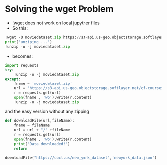 # Solving the wget Problem

- !wget does not work on local jupyther files
- So this:

```python
!wget -O moviedataset.zip https://s3-api.us-geo.objectstorage.softlayer.net/cf-courses-data/CognitiveClass/ML0101ENv3/labs/moviedataset.zip
print('unziping ...')
!unzip -o -j moviedataset.zip 
```

- becomes: 

```python
import requests
try:
    !unzip -o -j moviedataset.zip 
except:
    fname = 'moviedataset.zip'
    url = 'https://s3-api.us-geo.objectstorage.softlayer.net/cf-courses-data/CognitiveClass/ML0101ENv3/labs/' + fname
    r = requests.get(url)
    open(fname , 'wb').write(r.content)
    !unzip -o -j moviedataset.zip 
```

and the easy version without any zipping

```python
def downloadFile(url,fileName):
    fname = fileName
    url = url + "/" +fileName
    r = requests.get(url)
    open(fname , 'wb').write(r.content)
    print('Data downloaded!')
    return

downloadFile("https://cocl.us/new_york_dataset",'newyork_data.json')
```